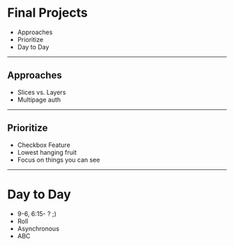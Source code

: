 # Final Projects

+ Approaches
+ Prioritize
+ Day to Day

---

## Approaches

+ Slices vs. Layers
+ Multipage auth

---

## Prioritize

+ Checkbox Feature
+ Lowest hanging fruit
+ Focus on things you can see

---

# Day to Day

+ 9-6, 6:15- ? ;)
+ Roll
+ Asynchronous
+ ABC
